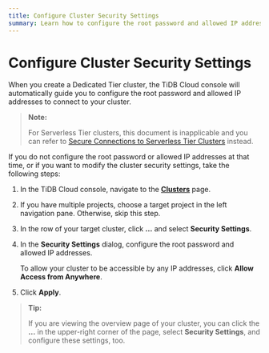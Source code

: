 ```yaml
---
title: Configure Cluster Security Settings
summary: Learn how to configure the root password and allowed IP addresses to connect to your cluster.
---
```


# Configure Cluster Security Settings

When you create a Dedicated Tier cluster, the TiDB Cloud console will automatically guide you to configure the root password and allowed IP addresses to connect to your cluster.

> **Note:**
>
> For Serverless Tier clusters, this document is inapplicable and you can refer to [Secure Connections to Serverless Tier Clusters](/tidb-cloud/secure-connections-to-serverless-tier-clusters.md) instead.

If you do not configure the root password or allowed IP addresses at that time, or if you want to modify the cluster security settings, take the following steps:

1. In the TiDB Cloud console, navigate to the [**Clusters**](https://tidbcloud.com/console/clusters) page.
2. If you have multiple projects, choose a target project in the left navigation pane. Otherwise, skip this step.
3. In the row of your target cluster, click **...** and select **Security Settings**.
4. In the **Security Settings** dialog, configure the root password and allowed IP addresses.

    To allow your cluster to be accessible by any IP addresses, click **Allow Access from Anywhere**.

5. Click **Apply**.

> **Tip:**
>
> If you are viewing the overview page of your cluster, you can click the **...** in the upper-right corner of the page, select **Security Settings**, and configure these settings, too.
